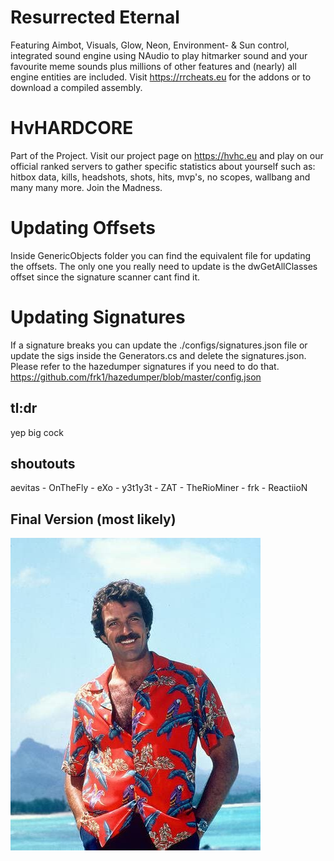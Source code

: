 # Resurrected Eternal
Featuring Aimbot, Visuals, Glow, Neon, Environment- & Sun control, integrated sound engine using NAudio to play hitmarker sound and your favourite meme sounds plus millions of other features and (nearly) all engine entities are included.
Visit https://rrcheats.eu for the addons or to download a compiled assembly.

# HvHARDCORE
Part of the Project. Visit our project page on https://hvhc.eu and play on our official ranked servers to gather specific statistics about yourself such as: hitbox data, kills, headshots, shots, hits, mvp's, no scopes, wallbang and many many more.
Join the Madness.



# Updating Offsets
Inside GenericObjects folder you can find the equivalent file for updating the offsets.
The only one you really need to update is the dwGetAllClasses offset since the signature scanner cant find it.

# Updating Signatures
If a signature breaks you can update the ./configs/signatures.json file or update the sigs inside the Generators.cs and delete the signatures.json. Please refer to the hazedumper signatures if you need to do that. https://github.com/frk1/hazedumper/blob/master/config.json

## tl:dr
yep big cock

## shoutouts

aevitas - OnTheFly - eXo - y3t1y3t - ZAT - TheRioMiner - frk - ReactiioN

## Final Version (most likely)

![alt text](https://github.com/sirk1x/ResurrectedEternal/blob/main/magnum.jpg?raw=true)

